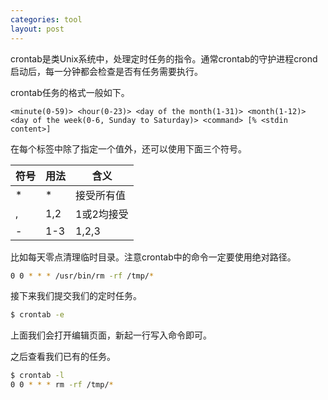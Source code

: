 ```yaml
---
categories: tool
layout: post
---
```


crontab是类Unix系统中，处理定时任务的指令。通常crontab的守护进程crond启动后，每一分钟都会检查是否有任务需要执行。

crontab任务的格式一般如下。

```cron
<minute(0-59)> <hour(0-23)> <day of the month(1-31)> <month(1-12)> <day of the week(0-6, Sunday to Saturday)> <command> [% <stdin content>]
```

在每个标签中除了指定一个值外，还可以使用下面三个符号。

| 符号 | 用法 | 含义       |
| ---- | ---- | ---------- |
| *    | *    | 接受所有值 |
| ,    | 1,2  | 1或2均接受 |
| -    | 1-3  | 1,2,3      |

比如每天零点清理临时目录。注意crontab中的命令一定要使用绝对路径。

```sh
0 0 * * * /usr/bin/rm -rf /tmp/*
```

接下来我们提交我们的定时任务。

```sh
$ crontab -e
```

上面我们会打开编辑页面，新起一行写入命令即可。

之后查看我们已有的任务。

```sh
$ crontab -l
0 0 * * * rm -rf /tmp/*
```

